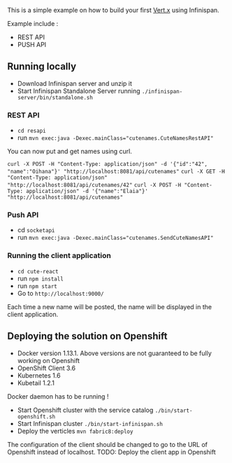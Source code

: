 This is a simple example on how to build your first [Vert.x](http://www.vertx.io) using Infinispan.

Example include :
- REST API
- PUSH API

## Running locally 

- Download Infinispan server and unzip it
- Start Infinispan Standalone Server running `./infinispan-server/bin/standalone.sh` 

### REST API

- `cd resapi`
- run `mvn exec:java -Dexec.mainClass="cutenames.CuteNamesRestAPI"`

You can now put and get names using curl.

`curl -X POST -H "Content-Type: application/json" -d '{"id":"42", "name":"Oihana"}' "http://localhost:8081/api/cutenames"`
`curl -X GET -H "Content-Type: application/json" "http://localhost:8081/api/cutenames/42"`
`curl -X POST -H "Content-Type: application/json" -d '{"name":"Elaia"}' "http://localhost:8081/api/cutenames"`

### Push API
- cd `socketapi`
- run `mvn exec:java -Dexec.mainClass="cutenames.SendCuteNamesAPI"`

### Running the client application

- `cd cute-react`
- run `npm install`
- run `npm start`
- Go to `http://localhost:9000/`

Each time a new name will be posted, the name will be displayed in the client application.


## Deploying the solution on Openshift

- Docker version 1.13.1. Above versions are not guaranteed to be fully working on Openshift
- OpenShift Client 3.6
- Kubernetes 1.6
- Kubetail 1.2.1

Docker daemon has to be running !

- Start Openshift cluster with the service catalog `./bin/start-openshift.sh`
- Start Infinispan cluster `./bin/start-infinispan.sh`
- Deploy the verticles `mvn fabric8:deploy`

The configuration of the client should be changed to go to the URL of Openshift instead of localhost.
TODO: Deploy the client app in Openshift